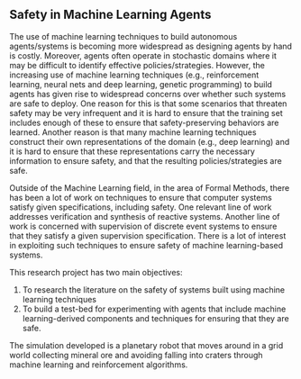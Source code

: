 ## Safety in Machine Learning Agents

The use of machine learning techniques to build autonomous agents/systems is becoming more widespread as designing agents by hand is costly.  Moreover, agents often operate in stochastic domains where it may be difficult to identify effective policies/strategies.  However, the increasing use of machine learning techniques (e.g., reinforcement learning, neural nets and deep learning, genetic programming) to build agents has given rise to widespread concerns over whether such systems are safe to deploy.  One reason for this is that some scenarios that threaten safety may be very infrequent and it is hard to ensure that the training set includes enough of these to ensure that safety-preserving behaviors are learned. Another reason is that many machine learning techniques construct their own representations of the domain (e.g., deep learning) and it is hard to ensure that these representations carry the necessary information to ensure safety, and that the resulting policies/strategies are safe. 

Outside of the Machine Learning field, in the area of Formal Methods, there has been a lot of work on techniques to ensure that computer systems satisfy given specifications, including safety.  One relevant line of work addresses verification and synthesis of reactive systems.  Another line of work is concerned with supervision of discrete event systems to ensure that they satisfy a given supervision specification.  There is a lot of interest in exploiting such techniques to ensure safety of machine learning-based systems.

This research project has two main objectives: 
1. To research the literature on the safety of systems built using machine learning techniques
2. To build a test-bed for experimenting with agents that include machine learning-derived components and techniques for ensuring that they are safe.

The simulation developed is a planetary robot that moves around in a grid world collecting mineral ore and avoiding falling into craters through machine learning and reinforcement algorithms.
